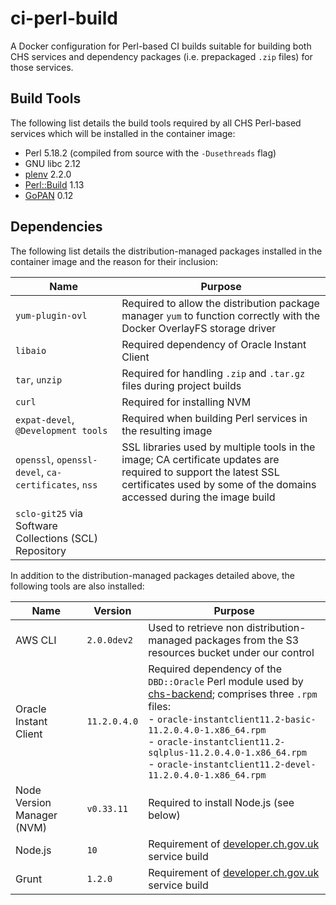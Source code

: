 # ci-perl-build

A Docker configuration for Perl-based CI builds suitable for building both CHS services and dependency packages (i.e. prepackaged `.zip` files) for those services.

## Build Tools

The following list details the build tools required by all CHS Perl-based services which will be installed in the container image:

* Perl 5.18.2 (compiled from source with the `-Dusethreads` flag)
* GNU libc 2.12
* [plenv](https://github.com/tokuhirom/plenv) 2.2.0
* [Perl::Build](https://github.com/tokuhirom/Perl-Build) 1.13
* [GoPAN](https://github.com/companieshouse/gopan/) 0.12

## Dependencies

The following list details the distribution-managed packages installed in the container image and the reason for their inclusion:

| Name                  | Purpose                                                                                                                 |
|-----------------------|-------------------------------------------------------------------------------------------------------------------------|
| `yum-plugin-ovl`      | Required to allow the distribution package manager `yum` to function correctly with the Docker OverlayFS storage driver |
| `libaio`              | Required dependency of Oracle Instant Client                                                                            |
| `tar`, `unzip`        | Required for handling `.zip` and `.tar.gz` files during project builds                                                  |
| `curl`                | Required for installing NVM                                                                                             |
| `expat-devel`, `@Development tools` | Required when building Perl services in the resulting image                                               |
| `openssl`, `openssl-devel`, `ca-certificates`, `nss` | SSL libraries used by multiple tools in the image; CA certificate updates are required to support the latest SSL certificates used by some of the domains accessed during the image build |
| `sclo-git25` via Software Collections (SCL) Repository |

In addition to the distribution-managed packages detailed above, the following tools are also installed:

| Name                       | Version      | Purpose                                                                                           |
|----------------------------|--------------|---------------------------------------------------------------------------------------------------|
| AWS CLI                    | `2.0.0dev2`  | Used to retrieve non distribution-managed packages from the S3 resources bucket under our control |
| Oracle Instant Client      | `11.2.0.4.0` | Required dependency of the `DBD::Oracle` Perl module used by [chs-backend](https://github.com/companieshouse/chs-backend); comprises three `.rpm` files:<br>- `oracle-instantclient11.2-basic-11.2.0.4.0-1.x86_64.rpm`<br>- `oracle-instantclient11.2-sqlplus-11.2.0.4.0-1.x86_64.rpm`<br>- `oracle-instantclient11.2-devel-11.2.0.4.0-1.x86_64.rpm`                        |
| Node Version Manager (NVM) | `v0.33.11`   | Required to install Node.js (see below)                                                           |
| Node.js                    | `10`         | Requirement of [developer.ch.gov.uk](https://github.com/companieshouse/developer.ch.gov.uk) service build |
| Grunt                      | `1.2.0`      | Requirement of [developer.ch.gov.uk](https://github.com/companieshouse/developer.ch.gov.uk) service build |


